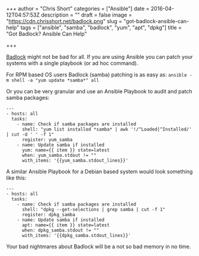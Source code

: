 +++
author = "Chris Short"
categories = ["Ansible"]
date = 2016-04-12T04:57:53Z
description = ""
draft = false
image = "https://cdn.chrisshort.net/badlock.png"
slug = "got-badlock-ansible-can-help"
tags = ["ansible", "samba", "badlock", "yum", "apt", "dpkg"]
title = "Got Badlock? Ansible Can Help"

+++

[Badlock](http://badlock.org/) might not be bad for all. If you are using Ansible you can patch your systems with a single playbook (or ad hoc command).

For RPM based OS users Badlock (samba) patching is as easy as:
`ansible -m shell -a "yum update *samba*" all`

<script async src="//pagead2.googlesyndication.com/pagead/js/adsbygoogle.js"></script>
<!-- chrisshort.net Responsive -->
<ins class="adsbygoogle"
     style="display:block"
     data-ad-client="ca-pub-8972983586873269"
     data-ad-slot="1297095894"
     data-ad-format="auto"></ins>
<script>
   (adsbygoogle = window.adsbygoogle || []).push({});
</script>

Or you can be very granular and use an Ansible Playbook to audit and patch samba packages:
<pre><code class="language-yaml">---
- hosts: all
  tasks:
    - name: Check if samba packages are installed
      shell: "yum list installed *samba* | awk '!/^Loaded|^Installed/' | cut -d ' ' -f 1"
      register: yum_samba
    - name: Update samba if installed
      yum: name={{ item }} state=latest
      when: yum_samba.stdout != ""
      with_items: '{{yum_samba.stdout_lines}}'</code></pre>

A similar Ansible Playbook for a Debian based system would look something like this:
<pre><code class="language-yaml">---
- hosts: all
  tasks:
    - name: Check if samba packages are installed
      shell: "dpkg --get-selections | grep samba | cut -f 1"
      register: dpkg_samba
    - name: Update samba if installed
      apt: name={{ item }} state=latest
      when: dpkg_samba.stdout != ""
      with_items: '{{dpkg_samba.stdout_lines}}'</code></pre>

Your bad nightmares about Badlock will be a not so bad memory in no time.
